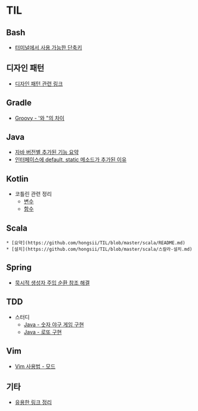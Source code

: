 # TIL


## Bash
* [터미널에서 사용 가능한 단축키](https://github.com/hongsii/TIL/blob/master/bash/bash-shortcut.md)

## 디자인 패턴
* [디자인 패턴 관련 링크](https://github.com/hongsii/TIL/blob/master/design-pattern/link.md)

## Gradle
* [Groovy - '와 "의 차이](https://github.com/hongsii/TIL/blob/master/gradle/single-quote-and-double-quote-difference.md)

## Java
* [자바 버전별 추가된 기능 요약](https://github.com/hongsii/TIL/blob/master/java/new-feature-by-java-version.md)
* [인터페이스에 default, static 메소드가 추가된 이유](https://github.com/hongsii/TIL/blob/master/java/reason-for-adding-default-and-static-method-in-interface.md)

## Kotlin
* 코틀린 관련 정리
    * [변수](https://github.com/hongsii/TIL/blob/master/kotlin/variables.md)
    * [함수](https://github.com/hongsii/TIL/blob/master/kotlin/function.md)

## Scala
    * [요약](https://github.com/hongsii/TIL/blob/master/scala/README.md)
    * [설치](https://github.com/hongsii/TIL/blob/master/scala/스칼라-설치.md)

## Spring
* [묵시적 생성자 주입 순환 참조 해결](https://github.com/hongsii/TIL/blob/master/spring/resolve-circular-dependency-from-constructor-injection.md)

## TDD
* 스터디
    * [Java - 숫자 야구 게임 구현](https://github.com/hongsii/TIL/tree/master/TDD/study/java-baseball-game)
    * [Java - 로또 구현](https://github.com/hongsii/TIL/tree/master/TDD/study/java-lotto)

## Vim
* [Vim 사용법 - 모드](https://github.com/hongsii/TIL/blob/master/vim/how-to-use-vim-1.md)

## 기타
* [유용한 링크 정리](https://github.com/hongsii/TIL/blob/master/link.md)

